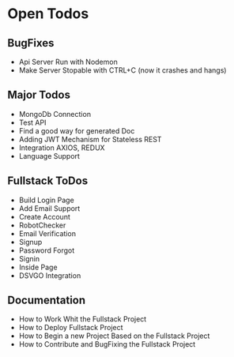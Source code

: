 # Open Todos
## BugFixes
- Api Server Run with Nodemon
- Make Server Stopable with CTRL+C (now it crashes and hangs)

## Major Todos
- MongoDb Connection
- Test API
- Find a good way for generated Doc
- Adding JWT Mechanism for Stateless REST
- Integration AXIOS, REDUX
- Language Support

## Fullstack ToDos
- Build Login Page
- Add Email Support
- Create Account
- RobotChecker
- Email Verification
- Signup
- Password Forgot
- Signin
- Inside Page
- DSVGO Integration

## Documentation
- How to Work Whit the Fullstack Project
- How to Deploy Fullstack Project
- How to Begin a new Project Based on the Fullstack Project
- How to Contribute and BugFixing the Fullstack Project
